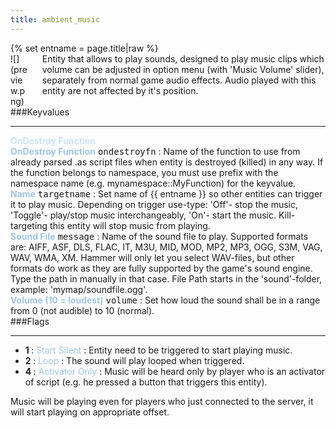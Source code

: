 ```yaml
---
title: ambient_music
---
```

<div>{% set entname = page.title|raw %}</div>
<div class="container previewimg">
<div class="columns">
<div class="imagepadding column col-auto" markdown="1">![](preview.png)</div>
<div class="column entityentry" markdown="1">Entity that allows to play sounds, designed to play music clips which volume can be adjusted in option menu (with 'Music Volume' slider), separately from normal game audio effects. Audio played with this entity are not affected by it's position.</div>
</div>
</div>
###Keyvalues
<hr>
<div class="accordion entityentry">
<input type="checkbox" id="accordion-1" name="accordion-checkbox" hidden>
<label class="accordion-header" for="accordion-1">
<span style="color:#cae4fc;"><b>OnDestroy Function</b></span>
<i class="icon icon-arrow-right mr-1"></i>
</label>
<div class="accordion-body entgroup">
<div class="entityentry" markdown="1">
<span style="color:#9fc5e8;"><b>OnDestroy Function</b></span> <kbd  class="tooltip" data-tooltip="string">ondestroyfn</kbd> :
Name of the function to use from already parsed .as script files when entity is destroyed (killed) in any way. If the function belongs to namespace, you must use prefix with the namespace name (e.g. mynamespace::MyFunction) for the keyvalue.
</div>
</div>
</div>
<div class="entityentry" markdown="1">
<span style="color:#9fc5e8;"><b>Name</b></span> <kbd  class="tooltip" data-tooltip="target_source">targetname</kbd> :
Set name of {{ entname }} so other entities can trigger it to play music. Depending on trigger use-type: 'Off'- stop the music, 'Toggle'- play/stop music interchangeably, 'On'- start the music. Kill-targeting this entity will stop music from playing.
</div>
<div class="entityentry" markdown="1">
<span style="color:#9fc5e8;"><b>Sound File</b></span> <kbd  class="tooltip" data-tooltip="sound">message</kbd> :
Name of the sound file to play. Supported formats are: AIFF, ASF, DLS, FLAC, IT, M3U, MID, MOD, MP2, MP3, OGG, S3M, VAG, WAV, WMA, XM. Hammer will only let you select WAV-files, but other formats do work as they are fully supported by the game's sound engine. Type the path in manually in that case. File Path starts in the 'sound'-folder, example: 'mymap/soundfile.ogg'.
</div>
<div class="entityentry" markdown="1">
<span style="color:#9fc5e8;"><b>Volume (10 = loudest)</b></span> <kbd  class="tooltip" data-tooltip="integer">volume</kbd> :
Set how loud the sound shall be in a range from 0 (not audible) to 10 (normal).
</div>
###Flags
<hr>
<div class="entityflags">
<ul>
<li class="imagepadding" markdown="1"><b>1 </b> : <span style="color:#9fc5e8;">Start Silent</span> : Entity need to be triggered to start playing music.</li>
<li class="imagepadding" markdown="1"><b>2 </b> : <span style="color:#9fc5e8;">Loop</span> : The sound will play looped when triggered.</li>
<li class="imagepadding" markdown="1"><b>4 </b> : <span style="color:#9fc5e8;">Activator Only</span> : Music will be heard only by player who is an activator of script (e.g. he pressed a button that triggers this entity).</li>
</ul>
</div>
<div class="notices blue" markdown="1">Music will be playing even for players who just connected to the server, it will start playing on appropriate offset.</div>
